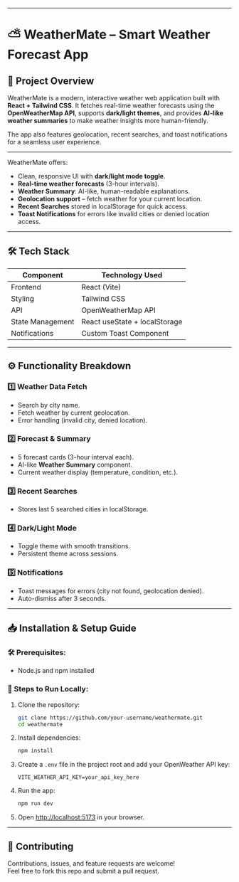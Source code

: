 
---

# ⛅ WeatherMate – Smart Weather Forecast App

## 📌 Project Overview

WeatherMate is a modern, interactive weather web application built with **React + Tailwind CSS**.
It fetches real-time weather forecasts using the **OpenWeatherMap API**, supports **dark/light themes**, and provides **AI-like weather summaries** to make weather insights more human-friendly.

The app also features geolocation, recent searches, and toast notifications for a seamless user experience.

---


WeatherMate offers:

* Clean, responsive UI with **dark/light mode toggle**.
* **Real-time weather forecasts** (3-hour intervals).
* **Weather Summary**: AI-like, human-readable explanations.
* **Geolocation support** – fetch weather for your current location.
* **Recent Searches** stored in localStorage for quick access.
* **Toast Notifications** for errors like invalid cities or denied location access.

---

## 🛠 Tech Stack

| Component        | Technology Used               |
| ---------------- | ----------------------------- |
| Frontend         | React (Vite)                  |
| Styling          | Tailwind CSS                  |
| API              | OpenWeatherMap API            |
| State Management | React useState + localStorage |
| Notifications    | Custom Toast Component        |

---

## ⚙️ Functionality Breakdown

### 1️⃣ Weather Data Fetch

* Search by city name.
* Fetch weather by current geolocation.
* Error handling (invalid city, denied location).

### 2️⃣ Forecast & Summary

* 5 forecast cards (3-hour interval each).
* AI-like **Weather Summary** component.
* Current weather display (temperature, condition, etc.).

### 3️⃣ Recent Searches

* Stores last 5 searched cities in localStorage.

### 4️⃣ Dark/Light Mode

* Toggle theme with smooth transitions.
* Persistent theme across sessions.

### 5️⃣ Notifications

* Toast messages for errors (city not found, geolocation denied).
* Auto-dismiss after 3 seconds.

---

## 📥 Installation & Setup Guide

### 🛠 Prerequisites:

* Node.js and npm installed

### 📌 Steps to Run Locally:

1. Clone the repository:

   ```bash
   git clone https://github.com/your-username/weathermate.git
   cd weathermate
   ```
2. Install dependencies:

   ```bash
   npm install
   ```
3. Create a `.env` file in the project root and add your OpenWeather API key:

   ```
   VITE_WEATHER_API_KEY=your_api_key_here
   ```
4. Run the app:

   ```bash
   npm run dev
   ```
5. Open [http://localhost:5173](http://localhost:5173) in your browser.

---


## 🤝 Contributing
Contributions, issues, and feature requests are welcome!  
Feel free to fork this repo and submit a pull request.
